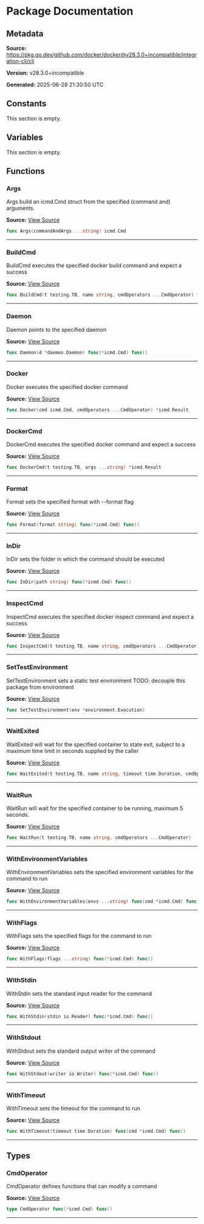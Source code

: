 # Package Documentation

## Metadata

**Source:** https://pkg.go.dev/github.com/docker/docker@v28.3.0+incompatible/integration-cli/cli

**Version:** v28.3.0+incompatible

**Generated:** 2025-06-28 21:30:50 UTC

## Constants

This section is empty.

## Variables

This section is empty.

## Functions

### Args

Args build an icmd.Cmd struct from the specified (command and) arguments.

**Source:** [View Source](https://github.com/docker/docker/blob/v28.3.0/integration-cli/cli/cli.go#L142)  

```go
func Args(commandAndArgs ...string) icmd.Cmd
```

---

### BuildCmd

BuildCmd executes the specified docker build command and expect a success

**Source:** [View Source](https://github.com/docker/docker/blob/v28.3.0/integration-cli/cli/cli.go#L35)  

```go
func BuildCmd(t testing.TB, name string, cmdOperators ...CmdOperator) *icmd.Result
```

---

### Daemon

Daemon points to the specified daemon

**Source:** [View Source](https://github.com/docker/docker/blob/v28.3.0/integration-cli/cli/cli.go#L147)  

```go
func Daemon(d *daemon.Daemon) func(*icmd.Cmd) func()
```

---

### Docker

Docker executes the specified docker command

**Source:** [View Source](https://github.com/docker/docker/blob/v28.3.0/integration-cli/cli/cli.go#L96)  

```go
func Docker(cmd icmd.Cmd, cmdOperators ...CmdOperator) *icmd.Result
```

---

### DockerCmd

DockerCmd executes the specified docker command and expect a success

**Source:** [View Source](https://github.com/docker/docker/blob/v28.3.0/integration-cli/cli/cli.go#L29)  

```go
func DockerCmd(t testing.TB, args ...string) *icmd.Result
```

---

### Format

Format sets the specified format with --format flag

**Source:** [View Source](https://github.com/docker/docker/blob/v28.3.0/integration-cli/cli/cli.go#L131)  

```go
func Format(format string) func(*icmd.Cmd) func()
```

---

### InDir

InDir sets the folder in which the command should be executed

**Source:** [View Source](https://github.com/docker/docker/blob/v28.3.0/integration-cli/cli/cli.go#L182)  

```go
func InDir(path string) func(*icmd.Cmd) func()
```

---

### InspectCmd

InspectCmd executes the specified docker inspect command and expect a success

**Source:** [View Source](https://github.com/docker/docker/blob/v28.3.0/integration-cli/cli/cli.go#L41)  

```go
func InspectCmd(t testing.TB, name string, cmdOperators ...CmdOperator) *icmd.Result
```

---

### SetTestEnvironment

SetTestEnvironment sets a static test environment
TODO: decouple this package from environment

**Source:** [View Source](https://github.com/docker/docker/blob/v28.3.0/integration-cli/cli/cli.go#L21)  

```go
func SetTestEnvironment(env *environment.Execution)
```

---

### WaitExited

WaitExited will wait for the specified container to state exit, subject
to a maximum time limit in seconds supplied by the caller

**Source:** [View Source](https://github.com/docker/docker/blob/v28.3.0/integration-cli/cli/cli.go#L54)  

```go
func WaitExited(t testing.TB, name string, timeout time.Duration, cmdOperators ...CmdOperator)
```

---

### WaitRun

WaitRun will wait for the specified container to be running, maximum 5 seconds.

**Source:** [View Source](https://github.com/docker/docker/blob/v28.3.0/integration-cli/cli/cli.go#L47)  

```go
func WaitRun(t testing.TB, name string, cmdOperators ...CmdOperator)
```

---

### WithEnvironmentVariables

WithEnvironmentVariables sets the specified environment variables for the command to run

**Source:** [View Source](https://github.com/docker/docker/blob/v28.3.0/integration-cli/cli/cli.go#L163)  

```go
func WithEnvironmentVariables(envs ...string) func(cmd *icmd.Cmd) func()
```

---

### WithFlags

WithFlags sets the specified flags for the command to run

**Source:** [View Source](https://github.com/docker/docker/blob/v28.3.0/integration-cli/cli/cli.go#L174)  

```go
func WithFlags(flags ...string) func(*icmd.Cmd) func()
```

---

### WithStdin

WithStdin sets the standard input reader for the command

**Source:** [View Source](https://github.com/docker/docker/blob/v28.3.0/integration-cli/cli/cli.go#L198)  

```go
func WithStdin(stdin io.Reader) func(*icmd.Cmd) func()
```

---

### WithStdout

WithStdout sets the standard output writer of the command

**Source:** [View Source](https://github.com/docker/docker/blob/v28.3.0/integration-cli/cli/cli.go#L190)  

```go
func WithStdout(writer io.Writer) func(*icmd.Cmd) func()
```

---

### WithTimeout

WithTimeout sets the timeout for the command to run

**Source:** [View Source](https://github.com/docker/docker/blob/v28.3.0/integration-cli/cli/cli.go#L155)  

```go
func WithTimeout(timeout time.Duration) func(cmd *icmd.Cmd) func()
```

---

## Types

### CmdOperator

CmdOperator defines functions that can modify a command

**Source:** [View Source](https://github.com/docker/docker/blob/v28.3.0/integration-cli/cli/cli.go#L26)  

```go
type CmdOperator func(*icmd.Cmd) func()
```

---

